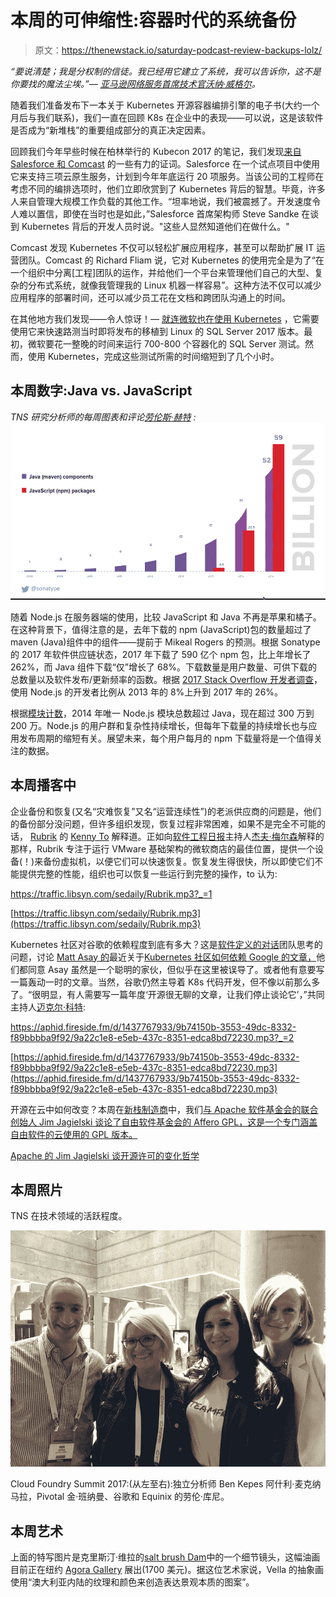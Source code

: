 # 本周的可伸缩性:容器时代的系统备份

> 原文：<https://thenewstack.io/saturday-podcast-review-backups-lolz/>

*“要说清楚；我是分权制的信徒。我已经用它建立了系统，我可以告诉你，这不是你要找的魔法尘埃。”— [亚马逊网络服务首席技术官沃纳·威格尔](https://twitter.com/Werner/status/887667382679871489)。*

随着我们准备发布下一本关于 Kubernetes 开源容器编排引擎的电子书(大约一个月后与我们联系)，我们一直在回顾 K8s 在企业中的表现——可以说，这是该软件是否成为“新堆栈”的重要组成部分的真正决定因素。

回顾我们今年早些时候在柏林举行的 Kubecon 2017 的笔记，我们发现[来自 Salesforce 和 Comcast](https://thenewstack.io/salesforce-comcast-kicks-tires-kubernetes/) 的一些有力的证词。Salesforce 在一个试点项目中使用它来支持三项云原生服务，计划到今年年底运行 20 项服务。当该公司的工程师在考虑不同的编排选项时，他们立即欣赏到了 Kubernetes 背后的智慧。毕竟，许多人来自管理大规模工作负载的其他工作。“坦率地说，我们被震撼了。开发速度令人难以置信，即使在当时也是如此，”Salesforce 首席架构师 Steve Sandke 在谈到 Kubernetes 背后的开发人员时说。"这些人显然知道他们在做什么。"

Comcast 发现 Kubernetes 不仅可以轻松扩展应用程序，甚至可以帮助扩展 IT 运营团队。Comcast 的 Richard Fliam 说，它对 Kubernetes 的使用完全是为了“在一个组织中分离[工程]团队的运作，并给他们一个平台来管理他们自己的大型、复杂的分布式系统，就像我管理我的 Linux 机器一样容易”。这种方法不仅可以减少应用程序的部署时间，还可以减少员工花在文档和跨团队沟通上的时间。

在其他地方我们发现——令人惊讶！— [就连微软也在使用 Kubernetes](https://thenewstack.io/microsoft-uses-linux-containers-test-sql-server-2017/) ，它需要使用它来快速路测当时即将发布的移植到 Linux 的 SQL Server 2017 版本。最初，微软要花一整晚的时间来运行 700-800 个容器化的 SQL Server 测试。然而，使用 Kubernetes，完成这些测试所需的时间缩短到了几个小时。

## 本周数字:Java vs. JavaScript

*TNS 研究分析师的每周图表和评论[劳伦斯·赫特](https://thenewstack.io/author/Lawrence-Hecht) :*
![](img/224443d9e0ece6d0a9855ba40608d97c.png)

随着 Node.js 在服务器端的使用，比较 JavaScript 和 Java 不再是苹果和橘子。在这种背景下，值得注意的是，去年下载的 npm (JavaScript)包的数量超过了 maven (Java)组件中的组件——提前于 Mikeal Rogers 的预测。根据 Sonatype 的 2017 年软件供应链状态，2017 年下载了 590 亿个 npm 包，比上年增长了 262%，而 Java 组件下载“仅”增长了 68%。下载数量是用户数量、可供下载的总数量以及软件发布/更新频率的函数。根据 [2017 Stack Overflow 开发者调查](https://insights.stackoverflow.com/survey/2017)，使用 Node.js 的开发者比例从 2013 年的 8%上升到 2017 年的 26%。

根据[模块计数](http://www.modulecounts.com/)，2014 年唯一 Node.js 模块总数超过 Java，现在超过 300 万到 200 万。Node.js 的用户群和复杂性持续增长，但每年下载量的持续增长也与应用发布周期的缩短有关。展望未来，每个用户每月的 npm 下载量将是一个值得关注的数据。

## 本周播客中

企业备份和恢复(又名“灾难恢复”又名“运营连续性”)的老派供应商的问题是，他们的备份部分没问题，但许多组织发现，恢复过程非常困难，如果不是完全不可能的话， [Rubrik](https://www.rubrik.com/) 的 [Kenny To](https://www.linkedin.com/in/tokennyw/) 解释道。正如向[软件工程日报](http://se-radio.net/)主持人[杰夫·梅尔森](https://twitter.com/the_prion)解释的那样，Rubrik 专注于运行 VMware 基础架构的微软商店的最佳位置，提供一个设备(！)来备份虚拟机，以便它们可以快速恢复。恢复发生得很快，所以即使它们不能提供完整的性能，组织也可以恢复一些运行到完整的操作，to 认为:

<https://traffic.libsyn.com/sedaily/Rubrik.mp3?_=1>

[https://traffic.libsyn.com/sedaily/Rubrik.mp3](https://traffic.libsyn.com/sedaily/Rubrik.mp3)

Kubernetes 社区对谷歌的依赖程度到底有多大？这是[软件定义的对话](http://www.softwaredefinedtalk.com/)团队思考的问题，讨论 [Matt Asay 的](https://twitter.com/mjasay)最近关于[Kubernetes 社区如何依赖 Google 的文章，](http://www.infoworld.com/article/3204597/open-source-tools/kubernetes-days-may-be-numbered-as-open-source-changes.html)他们都同意 Asay 虽然是一个聪明的家伙，但似乎在这里被误导了。或者他有意要写一篇轰动一时的文章。当然，谷歌仍然主导着 K8s 代码开发，但不像以前那么多了。“很明显，有人需要写一篇年度‘开源很无聊的文章，让我们停止谈论它’，”共同主持人[迈克尔·科特](http://www.softwaredefinedtalk.com/hosts/cote):

<https://aphid.fireside.fm/d/1437767933/9b74150b-3553-49dc-8332-f89bbbba9f92/9a22c1e8-e5eb-437c-8351-edca8bd72230.mp3?_=2>

[https://aphid.fireside.fm/d/1437767933/9b74150b-3553-49dc-8332-f89bbbba9f92/9a22c1e8-e5eb-437c-8351-edca8bd72230.mp3](https://aphid.fireside.fm/d/1437767933/9b74150b-3553-49dc-8332-f89bbbba9f92/9a22c1e8-e5eb-437c-8351-edca8bd72230.mp3)

开源在云中如何改变？本周在[新栈制造商](https://thenewstack.io/podcasts/makers)中，我们[与 Apache 软件基金会的联合创始人 Jim Jagielski 谈论了自由软件基金会的 Affero GPL，这是一个专门涵盖自由软件的云使用的 GPL 版本。](https://thenewstack.io/apaches-jim-jagielski-changing-philosophies-open-source-licensing/)

[Apache 的 Jim Jagielski 谈开源许可的变化哲学](https://thenewstack.simplecast.com/episodes/apaches-jim-jagielski-on-the-changing-philosophies-of-open-source-licensing)

## 本周照片

TNS 在技术领域的活跃程度。

![](img/ec6ce2869a0893f14f4747c527fa96e2.png)

Cloud Foundry Summit 2017:(从左至右):独立分析师 Ben Kepes 阿什利·麦克纳马拉，Pivotal 金·班纳曼、谷歌和 Equinix 的劳伦·库尼。

## 本周艺术

上面的特写图片是克里斯汀·维拉的[salt brush Dam](https://cdn.thenewstack.io/media/2017/07/7ddcfba4-file-jul-21-11-11-41-am.jpeg)中的一个细节镜头，这幅油画目前正在纽约 [Agora Gallery](http://www.agora-gallery.com/) 展出(1700 美元)。据这位艺术家说，Vella 的抽象画使用“澳大利亚内陆的纹理和颜色来创造表达景观本质的图案”。

<svg xmlns:xlink="http://www.w3.org/1999/xlink" viewBox="0 0 68 31" version="1.1"><title>Group</title> <desc>Created with Sketch.</desc></svg>